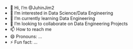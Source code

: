 - 👋 Hi, I’m @JuhinJim2
- 👀 I’m interested in Data Science/Data Engineering
- 🌱 I’m currently learning Data Engineering
- 💞️ I’m looking to collaborate on Data Engineering Projects
- 📫 How to reach me 
- 😄 Pronouns: ...
- ⚡ Fun fact: ...

<!---
JuhinJim2/JuhinJim2 is a ✨ special ✨ repository because its `README.md` (this file) appears on your GitHub profile.
You can click the Preview link to take a look at your changes.
--->
